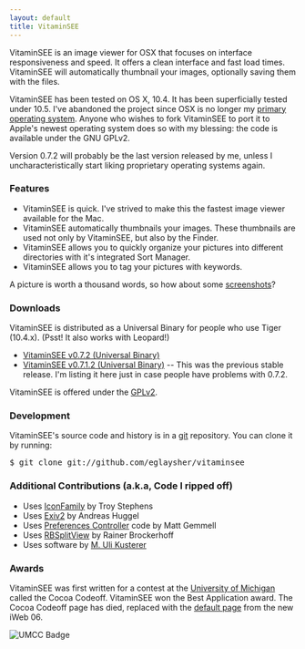 ```yaml
---
layout: default
title: VitaminSEE
---
```


VitaminSEE is an image viewer for OSX that focuses on interface responsiveness
and speed. It offers a clean interface and fast load times. VitaminSEE will
automatically thumbnail your images, optionally saving them with the files.

<!-- Place this tag where you want the +1 button to render -->
<div style="float: right; margin-left: 10px;">
  <div class="g-plusone" data-size="tall" data-count="true">
  </div>
</div>

VitaminSEE has been tested on OS X, 10.4. It has been superficially tested
under 10.5. I've abandoned the project since OSX is no longer my <a
href="http://www.ubuntu.com">primary operating system</a>. Anyone who wishes to
fork VitaminSEE to port it to Apple's newest operating system does so with my
blessing: the code is available under the GNU GPLv2.

Version 0.7.2 will probably be the last version released by me, unless I
uncharacteristically start liking proprietary operating systems again.

### Features
- VitaminSEE is quick. I've strived to make this the fastest image viewer
  available for the Mac.
- VitaminSEE automatically thumbnails your images. These thumbnails are used
  not only by VitaminSEE, but also by the Finder.
- VitaminSEE allows you to quickly organize your pictures into different
  directories with it's integrated Sort Manager.
- VitaminSEE allows you to tag your pictures with keywords.

A picture is worth a thousand words, so how about some <a
href="screenshots/">screenshots</a>?

### Downloads

VitaminSEE is distributed as a Universal Binary for people who use Tiger
(10.4.x). (Psst! It also works with Leopard!)

<ul>
<li><a href="http://eglaysher.github.io/Releases/Releases/VitaminSEE 0.7.2.dmg">VitaminSEE v0.7.2 (Universal Binary)</a></li>
<li><a href="http://eglaysher.github.io/Releases/Releases/VitaminSEE 0.7.1.2.dmg">VitaminSEE v0.7.1.2 (Universal Binary)</a> -- This was the previous stable release. I'm listing it here just in case people have problems with 0.7.2.</li>
</ul>

VitaminSEE is offered under the <a
href="http://www.gnu.org/copyleft/gpl.html">GPLv2</a>.

### Development

<p>VitaminSEE's source code and history is in a <a href="http://git-scm.com">git</a> repository. You can clone it by running:
<pre>$ git clone git://github.com/eglaysher/vitaminsee</pre>
</p>

### Additional Contributions (a.k.a, Code I ripped off)
- Uses <a href="http://homepage.mac.com/troy_stephens/software/objects/IconFamily/">IconFamily</a> by Troy Stephens
- Uses <a href="http://home.arcor.de/ahuggel/exiv2">Exiv2</a> by Andreas Huggel
- Uses <a href="http://iratescotsman.com/products/source/">Preferences Controller</a> code by Matt Gemmell
- Uses <a href="http://www.brockerhoff.net/src/rbs.html">RBSplitView</a> by Rainer Brockerhoff
- Uses software by <a href="http://www.zathras.de/angelweb/sourcecode.htm">M. Uli Kusterer</a>

### Awards

VitaminSEE was first written for a contest at the <a
href="http://www.umich.edu">University of Michigan</a> called the Cocoa
Codeoff. VitaminSEE won the Best Application award. The Cocoa Codeoff page has
died, replaced with the <a
href="http://www-personal.umich.edu/~myapple">default page</a> from the new
iWeb 06.

<img id="image18" src="data/umcc_winner.jpg" alt="UMCC Badge" />
